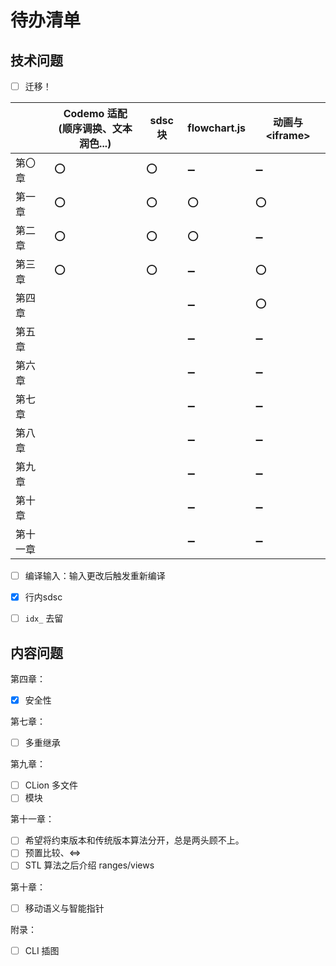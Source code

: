 # 待办清单

## 技术问题

- [ ] 迁移！

|          | Codemo 适配 <br> (顺序调换、文本润色...) | sdsc 块 | flowchart.js       | 动画与 \<iframe\>  |
| -------- | ---------------------------------------- | ------- | ------------------ | ------------------ |
| 第〇章   | :o:                                      | :o:     | :heavy_minus_sign: | :heavy_minus_sign: |
| 第一章   | :o:                                      | :o:     | :o:                | :o:                |
| 第二章   | :o:                                      | :o:     | :o:                | :heavy_minus_sign: |
| 第三章   | :o:                                      | :o:     | :heavy_minus_sign: | :o:                |
| 第四章   |                                          |         | :heavy_minus_sign: | :o:                |
| 第五章   |                                          |         | :heavy_minus_sign: | :heavy_minus_sign: |
| 第六章   |                                          |         | :heavy_minus_sign: | :heavy_minus_sign: |
| 第七章   |                                          |         | :heavy_minus_sign: | :heavy_minus_sign: |
| 第八章   |                                          |         | :heavy_minus_sign: | :heavy_minus_sign: |
| 第九章   |                                          |         | :heavy_minus_sign: | :heavy_minus_sign: |
| 第十章   |                                          |         | :heavy_minus_sign: | :heavy_minus_sign: |
| 第十一章 |                                          |         | :heavy_minus_sign: | :heavy_minus_sign: |

- [ ] 编译输入：输入更改后触发重新编译
- [x] 行内sdsc

- [ ] `idx_` 去留

## 内容问题

第四章：
- [x] 安全性

第七章：
- [ ] 多重继承

第九章：
- [ ] CLion 多文件
- [ ] 模块

第十一章：
- [ ] 希望将约束版本和传统版本算法分开，总是两头顾不上。
- [ ] 预置比较、<=>
- [ ] STL 算法之后介绍 ranges/views

第十章：
- [ ] 移动语义与智能指针

附录：
- [ ] CLI 插图
